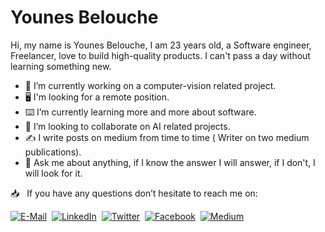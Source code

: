 


# Younes Belouche

Hi, my name is Younes Belouche, I am 23 years old, a Software engineer, Freelancer, love to build high-quality products. I can't pass a day without learning something new.

- 🔭 I’m currently working on a computer-vision related project.
- 🖥️ I'm looking for a remote position.
- ⌨️ I’m currently learning more and more about software.
- 🤖 I’m looking to collaborate on AI related projects.
- ✍️ I write posts on medium from time to time ( Writer on two medium publications).
- 💬 Ask me about anything, if I know the answer I will answer, if I don't, I will look for it.


<!---
<p align="center">
  <img src="https://github-readme-stats.vercel.app/api?username=dombroks&show_icons=true">
</p>

<!---

<a href="https://github.com/arman-bd"><img src="https://github-readme-stats.vercel.app/api?username=dombroks&count_private=true" height="180" /></a> <a href="https://github.com/dombroks"><img src="https://github-readme-stats.vercel.app/api/top-langs/?username=dombroks&langs_count=4&hide=html,css&layout=compact" height="180" /></a>

-->

📥 &nbsp; If you have any questions don’t hesitate to reach me on:

[![E-Mail](https://github.com/Younes-Charfaoui/Younes-Charfaoui/blob/master/email.png)](mailto:tinoutech@gmail.com)&nbsp;&nbsp;[![LinkedIn](https://github.com/Younes-Charfaoui/Younes-Charfaoui/blob/master/linkedin.png)](https://www.linkedin.com/in/younes-belouche-641bb3197/)&nbsp; [![Twitter](https://github.com/Younes-Charfaoui/Younes-Charfaoui/blob/master/twitter.png)](#)&nbsp;&nbsp;[![Facebook](https://github.com/Younes-Charfaoui/Younes-Charfaoui/blob/master/facebook.png)](https://www.facebook.com/dom.broks/)&nbsp;&nbsp;[![Medium](https://github.com/Younes-Charfaoui/Younes-Charfaoui/blob/master/medium.png)](https://medium.com/@younes_belouche)

